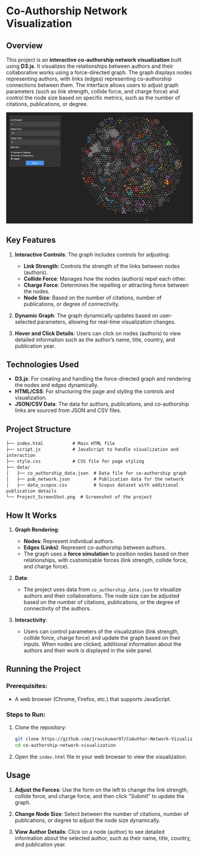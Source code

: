 
# Co-Authorship Network Visualization

## Overview

This project is an **interactive co-authorship network visualization** built using **D3.js**. It visualizes the relationships between authors and their collaborative works using a force-directed graph. The graph displays nodes representing authors, with links (edges) representing co-authorship connections between them. The interface allows users to adjust graph parameters (such as link strength, collide force, and charge force) and control the node size based on specific metrics, such as the number of citations, publications, or degree.

![Project Screenshot](Project_ScreenShot.png)

## Key Features

1. **Interactive Controls**: The graph includes controls for adjusting:
   - **Link Strength**: Controls the strength of the links between nodes (authors).
   - **Collide Force**: Manages how the nodes (authors) repel each other.
   - **Charge Force**: Determines the repelling or attracting force between the nodes.
   - **Node Size**: Based on the number of citations, number of publications, or degree of connectivity.
   
2. **Dynamic Graph**: The graph dynamically updates based on user-selected parameters, allowing for real-time visualization changes.

3. **Hover and Click Details**: Users can click on nodes (authors) to view detailed information such as the author’s name, title, country, and publication year.

## Technologies Used
- **D3.js**: For creating and handling the force-directed graph and rendering the nodes and edges dynamically.
- **HTML/CSS**: For structuring the page and styling the controls and visualization.
- **JSON/CSV Data**: The data for authors, publications, and co-authorship links are sourced from JSON and CSV files.

## Project Structure
```
├── index.html           # Main HTML file
├── script.js            # JavaScript to handle visualization and interaction
├── style.css            # CSS file for page styling
├── data/
│   ├── co_authorship_data.json  # Data file for co-authorship graph
│   ├── pub_network.json         # Publication data for the network
│   ├── data_scopus.csv          # Scopus dataset with additional publication details
└── Project_ScreenShot.png  # Screenshot of the project
```

## How It Works

1. **Graph Rendering**: 
   - **Nodes**: Represent individual authors.
   - **Edges (Links)**: Represent co-authorship between authors.
   - The graph uses a **force simulation** to position nodes based on their relationships, with customizable forces (link strength, collide force, and charge force).

2. **Data**: 
   - The project uses data from `co_authorship_data.json` to visualize authors and their collaborations. The node size can be adjusted based on the number of citations, publications, or the degree of connectivity of the authors.

3. **Interactivity**: 
   - Users can control parameters of the visualization (link strength, collide force, charge force) and update the graph based on their inputs. When nodes are clicked, additional information about the authors and their work is displayed in the side panel.

## Running the Project

### Prerequisites:
- A web browser (Chrome, Firefox, etc.) that supports JavaScript.
  
### Steps to Run:
1. Clone the repository:
   ```bash
   git clone https://github.com/jravikumar97/CoAuthor-Network-Vizualization
   cd co-authorship-network-visualization
   ```

2. Open the `index.html` file in your web browser to view the visualization.

## Usage
1. **Adjust the Forces**: Use the form on the left to change the link strength, collide force, and charge force, and then click "Submit" to update the graph.
   
2. **Change Node Size**: Select between the number of citations, number of publications, or degree to adjust the node size dynamically.

3. **View Author Details**: Click on a node (author) to see detailed information about the selected author, such as their name, title, country, and publication year.
